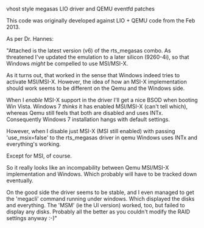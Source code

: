 vhost style megasas LIO driver and QEMU eventfd patches

This code was originally developed against LIO + QEMU code
from the Feb 2013.

As per Dr. Hannes:

"Attached is the latest version (v6) of the rts_megasas combo.
As threatened I've updated the emulation to a later silicon 
(9260-4i), so that Windows _might_ be compelled to use MSI/MSI-X.

As it turns out, that worked in the sense that Windows indeed tries 
to activate MSI/MSI-X. However, the idea of how an MSI-X 
implementation should work seems to be different on the Qemu and the 
Windows side.

When I _enable_ MSI-X support in the driver I'll get a nice BSOD 
when booting Win Vista.
Windows 7 _thinks_ it has enabled MSI/MSI-X (can't tell which), 
whereas Qemu still feels that both are disabled and uses INTx.
Consequently Windows 7 installation hangs with default settings.

However, when I disable just MSI-X (MSI still enabled) with passing
'use_msix=false' to the rts_megasas driver in qemu Windows uses INTx 
and everything's working.

Except for MSI, of course.

So it really looks like an incompability between Qemu MSI/MSI-X 
implementation and Windows. Which probably will have to be tracked 
down eventually.

On the good side the driver seems to be stable, and I even managed 
to get the 'megacli' command running under windows. Which displayed 
the disks and everything.
The 'MSM' (ie the UI version) worked, too, but failed to display any 
disks. Probably all the better as you couldn't modify the RAID 
settings anyway :-)"

